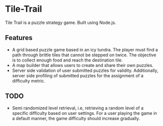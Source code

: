 # Tile-Trail

Tile Trail is a puzzle strategy game. Built using Node.js.

## Features

* A grid based puzzle game based in an icy tundra. The player must find a path through brittle tiles that cannot be stepped on twice. The objective is to collect enough food and reach the destination tile.
* A map builder that allows users to create and share their own puzzles.
* Server side validation of user submitted puzzles for validity. Additionally, server side profiling of submitted puzzles for the assignment of a difficulty metric.

## TODO

* Semi randomized level retrieval, i.e, retrieving a random level of a specific difficulty based on user settings. For a user playing the game in a default manner, the game difficulty should increase gradually. 

